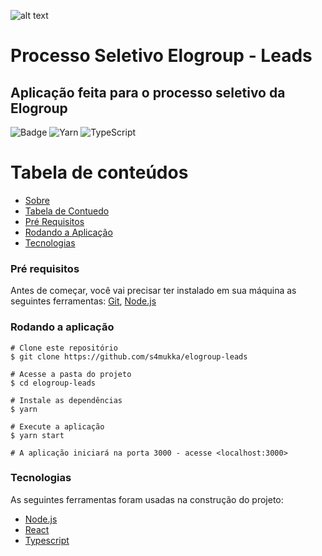 ![alt text](https://elogroup.com.br/wp-content/uploads/2021/08/Logo-2.svg "EloGroup")

# Processo Seletivo Elogroup - Leads
## Aplicação feita para o processo seletivo da Elogroup<a name="about"></a>

![Badge](https://img.shields.io/badge/React-20232A?style=for-the-badge&logo=react&logoColor=61DAFB)
![Yarn](https://img.shields.io/badge/yarn-%232C8EBB.svg?style=for-the-badge&logo=yarn&logoColor=white)
![TypeScript](https://img.shields.io/badge/typescript-%23007ACC.svg?style=for-the-badge&logo=typescript&logoColor=white)

Tabela de conteúdos<a name="content-table"></a>
===================
* [Sobre](#about)
* [Tabela de Contuedo](#content-table)
* [Pré Requisitos](#prerequisite)
* [Rodando a Aplicação](#runningapp)
* [Tecnologias](#tecnologies)

### Pré requisitos<a name="prerequisite"></a>
Antes de começar, você vai precisar ter instalado em sua máquina as seguintes ferramentas:
[Git](https://git-scm.com), [Node.js](https://nodejs.org/en/)

### Rodando a aplicação<a name="runningapp"></a>
```
# Clone este repositório
$ git clone https://github.com/s4mukka/elogroup-leads

# Acesse a pasta do projeto
$ cd elogroup-leads

# Instale as dependências
$ yarn

# Execute a aplicação
$ yarn start

# A aplicação iniciará na porta 3000 - acesse <localhost:3000>
```

### Tecnologias<a name="tecnologies"></a>
As seguintes ferramentas foram usadas na construção do projeto:
- [Node.js](https://nodejs.org/en/)
- [React](https://pt-br.reactjs.org/)
- [Typescript](https://www.typescriptlang.org/)